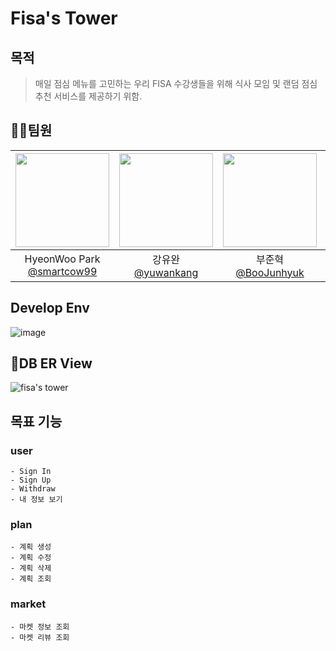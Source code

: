 # Fisa's Tower

## 목적
> 매일 점심 메뉴를 고민하는 우리 FISA 수강생들을 위해 식사 모임 및 랜덤 점심 추천 서비스를 제공하기 위함.


## 👨‍💻팀원
|<img src="https://avatars.githubusercontent.com/u/78792358?v=4" width="150" height="150"/>|<img src="https://avatars.githubusercontent.com/u/74589010?v=4" width="150" height="150"/>|<img src="https://avatars.githubusercontent.com/u/127727927?v=4" width="150" height="150"/>|<img src="https://avatars.githubusercontent.com/u/175282913?v=4" width="150" height="150"/>|
|:-:|:-:|:-:|:-:|
|HyeonWoo Park<br/>[@smartcow99](https://github.com/smartcow99)|강유완<br/>[@yuwankang](https://github.com/yuwankang)|부준혁<br/>[@BooJunhyuk](https://github.com/BooJunhyuk)|이정욱<br/>[@jeonguk0201](https://github.com/jeonguk0201)|

## Develop Env
![image](https://github.com/user-attachments/assets/f19f2997-d6fc-452e-a938-e4efafecdb18)


## 🛒DB ER View
![fisa's tower](https://github.com/user-attachments/assets/2bb65dff-c2e0-49d7-97f7-17c7fbf415c2)

## 목표 기능

### user
```
- Sign In
- Sign Up
- Withdraw
- 내 정보 보기
```
### plan
```
- 계획 생성
- 계획 수정
- 계획 삭제
- 계획 조회
```
### market
```
- 마켓 정보 조회
- 마켓 리뷰 조회
